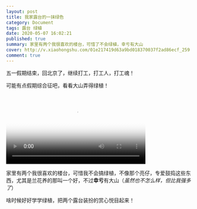 ```yaml
---
layout: post
title: 我家露台的一抹绿色
category: Document
tags: 露台 绿植
date: 2020-05-07 16:02:21
published: true
summary: 家里有两个我很喜欢的楼台，可惜了不会绿植，幸亏有大山
cover: http://v.xiaohongshu.com/01e217419d63a9bd018370037f2ad86ecf_259.mp4?sign=7887e50c4355a4619f9ac42b3c9ab268&amp;t=621a4e80
comment: true
---
```


五一假期结束，回北京了，继续打工，打工人，打工魂！

可能有点假期综合征吧，看看大山弄得绿植！

<video poster="//ci.xiaohongshu.com/3df9e595-5358-c3d0-d25a-1dbeada3d4e5?imageView2/2/w/1080/format/jpg" src="http://v.xiaohongshu.com/01e217442c63d690018370037f2ae27ebe_259.mp4?sign=82e7d8fd88f37589f19f9d38f6a73aeb&amp;t=621a4e80" controls="controls" objectfit="contain" width="380px"></video>

家里有两个我很喜欢的楼台，可惜我不会搞绿植，不像那个亮仔，专爱鼓捣这些东西，尤其是兰花养的那叫一个好，不过**幸亏**有大山（*虽然也不怎么样，但比我强多了*）

啥时候好好学学绿植，把两个露台装扮的赏心悦目起来！

